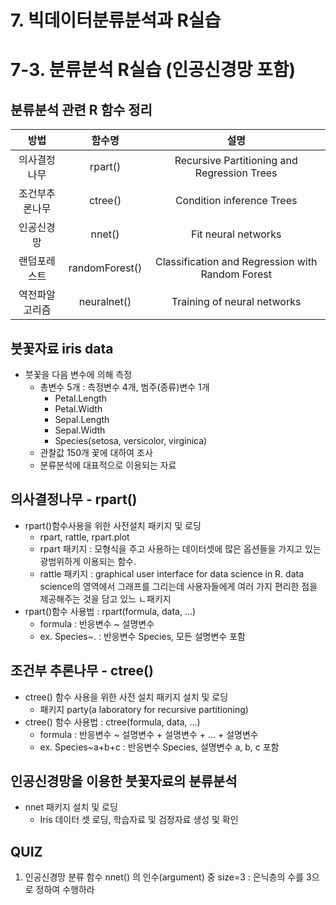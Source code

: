# 7. 빅데이터분류분석과 R실습



# 7-3. 분류분석 R실습 (인공신경망 포함)



## 분류분석 관련 R 함수 정리

|      방법      |     함수명     |                       설명                       |
| :------------: | :------------: | :----------------------------------------------: |
|  의사결정나무  |    rpart()     |   Recursive Partitioning and Regression Trees    |
| 조건부추론나무 |    ctree()     |            Condition inference Trees             |
|   인공신경망   |     nnet()     |               Fit neural networks                |
|  랜덤포레스트  | randomForest() | Classification and Regression with Random Forest |
| 역전파알고리즘 |  neuralnet()   |           Training of neural networks            |



## 붓꽃자료 iris data

- 붓꽃을 다음 변수에 의해 측정
  - 총변수 5개 : 측정변수 4개, 범주(종류)변수 1개
    - Petal.Length
    - Petal.Width
    - Sepal.Length
    - Sepal.Width
    - Species(setosa, versicolor, virginica)
  - 관찰값 150개 꽃에 대하여 조사
  - 분류분석에 대표적으로 이용되는 자료



## 의사결정나무 - rpart()

- rpart()함수사용을 위한 사전설치 패키지 및 로딩
  - rpart, rattle, rpart.plot
  - rpart 패키지 : 모형식을 주고 사용하는 데이터셋에 많은 옵션들을 가지고 있는 광범위하게 이용되는 함수. 
  - rattle 패키지 : graphical user interface for data science in R. data science의 영역에서 그래프를 그리는데 사용자들에게 여러 가지 편리한 점을 제공해주는 것을 담고 있느 ㄴ패키지 
- rpart()함수 사용법 : rpart(formula, data, ...)
  - formula : 반응변수 ~ 설명변수
  - ex. Species~. : 반응변수 Species, 모든 설명변수 포함



## 조건부 추론나무 - ctree()

- ctree() 함수 사용을 위한 사전 설치 패키지 설치 및 로딩
  - 패키지 party(a laboratory for recursive partitioning)
- ctree() 함수 사용법 : ctree(formula, data, ...)
  - formula : 반응변수 ~ 설명변수 + 설명변수 + ... + 설명변수
  - ex. Species~a+b+c : 반응변수 Species, 설명변수 a, b, c 포함



## 인공신경망을 이용한 붓꽃자료의 분류분석

- nnet 패키지 설치 및 로딩
  - Iris 데이터 셋 로딩, 학습자료 및 검정자료 생성 및 확인



## QUIZ

1. 인공신경망 분류 함수 nnet() 의 인수(argument) 중 size=3 : 은닉층의 수를 3으로 정하여 수행하라